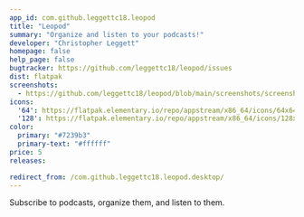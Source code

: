```yaml
---
app_id: com.github.leggettc18.leopod
title: "Leopod"
summary: "Organize and listen to your podcasts!"
developer: "Christopher Leggett"
homepage: false
help_page: false
bugtracker: https://github.com/leggettc18/leopod/issues
dist: flatpak
screenshots:
  - https://github.com/leggettc18/leopod/blob/main/screenshots/screenshot1.png?raw=true
icons:
  '64': https://flatpak.elementary.io/repo/appstream/x86_64/icons/64x64/com.github.leggettc18.leopod.png
  '128': https://flatpak.elementary.io/repo/appstream/x86_64/icons/128x128/com.github.leggettc18.leopod.png
color:
  primary: "#7239b3"
  primary-text: "#ffffff"
price: 5
releases:

redirect_from: /com.github.leggettc18.leopod.desktop/
---
```


<p>Subscribe to podcasts, organize them, and listen to them.</p>